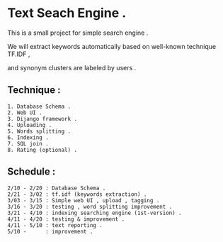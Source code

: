 
# Text Seach Engine .

This is a small project for simple search engine .

We will extract keywords automatically based on well-known technique TF.IDF ,

and synonym clusters are labeled by users .

## Technique :

	1. Database Schema .
	2. Web UI .
	3. Dijango framework .
	4. Uploading .
	5. Words splitting . 
	6. Indexing .
	7. SQL join .
	8. Rating (optional) .

## Schedule :
	
	2/10 - 2/20 : Database Schema .
	2/21 - 3/02 : tf.idf (keywords extraction) . 
	3/03 - 3/15 : Simple web UI , upload , tagging .
	3/16 - 3/20 : testing , word splitting improvement .
	3/21 - 4/10 : indexing searching engine (1st-version) .
	4/11 - 4/20 : testing & improvement .
	4/11 - 5/10 : text reporting .
	5/10 -      : improvement .

